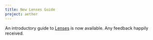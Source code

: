 ```yaml
---
title: New Lenses Guide
project: aether
---
```


An introductory guide to [Lenses][lenses] is now available. Any feedback happily received.

[lenses]: /aether/guides/lenses.html
